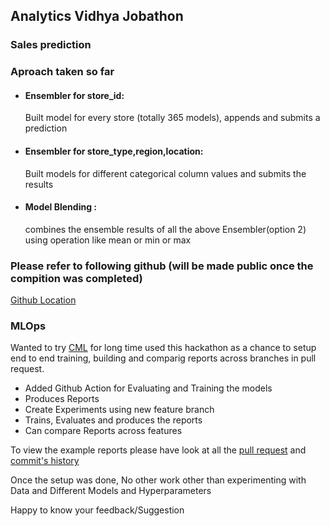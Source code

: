 ## Analytics Vidhya Jobathon

### Sales prediction

### Aproach taken so far

- #### Ensembler  for store_id:
    Built model for every store (totally 365 models), appends and submits a prediction

- #### Ensembler for store_type,region,location:
    Built models for different categorical column values and submits the results

- #### Model Blending :
   combines the ensemble results of all the above Ensembler(option 2) using operation like mean or min or max


### Please refer to following github (will be made public once the compition was completed) 

[Github Location ](https://github.com/rajagurunath/AV-Hackathon)

### MLOps

Wanted to try [CML](https://cml.dev/) for long time used this hackathon as a chance to setup end to end training, 
building and comparig reports across branches in pull request.

- Added Github Action for Evaluating and Training the models
- Produces Reports
- Create Experiments using new feature branch
- Trains, Evaluates and produces the reports
- Can compare Reports across features

To view the example reports please have look at all the [pull request](https://github.com/rajagurunath/AV-Hackathon/pulls?q=) and [commit's history](https://github.com/rajagurunath/AV-Hackathon/commits/main)

Once the setup was done, No other work other than experimenting with Data and Different Models and Hyperparameters



Happy to know your feedback/Suggestion


